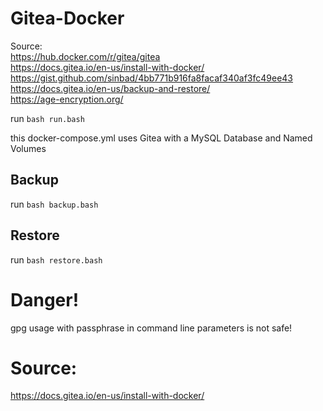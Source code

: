 # Gitea-Docker

Source:  
https://hub.docker.com/r/gitea/gitea  
https://docs.gitea.io/en-us/install-with-docker/  
https://gist.github.com/sinbad/4bb771b916fa8facaf340af3fc49ee43  
https://docs.gitea.io/en-us/backup-and-restore/  
https://age-encryption.org/  

run `bash run.bash`

this docker-compose.yml uses Gitea with a MySQL Database and Named Volumes

## Backup

run `bash backup.bash`

## Restore

run `bash restore.bash`

# Danger!

gpg usage with passphrase in command line parameters is not safe!

# Source:

https://docs.gitea.io/en-us/install-with-docker/

